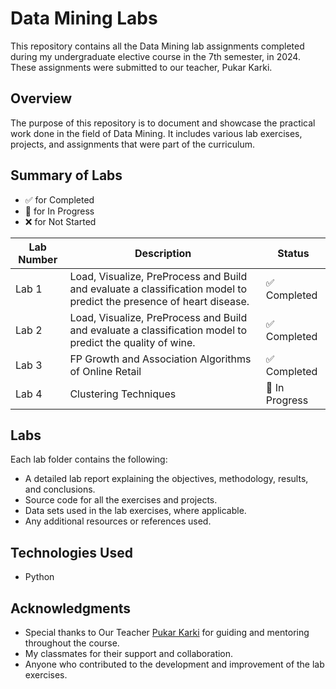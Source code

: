 # Data Mining Labs

This repository contains all the Data Mining lab assignments completed during my undergraduate elective course in the 7th semester, in 2024. These assignments were submitted to our teacher, Pukar Karki.

## Overview

The purpose of this repository is to document and showcase the practical work done in the field of Data Mining. It includes various lab exercises, projects, and assignments that were part of the curriculum.

## Summary of Labs

- ✅ for Completed
- 🔄 for In Progress
- ❌ for Not Started

| Lab Number | Description                       | Status       |
|------------|-----------------------------------|--------------|
| Lab 1      |  Load, Visualize, PreProcess and Build and evaluate a classification model to predict the presence of heart disease.   | ✅ Completed |
| Lab 2      | Load, Visualize, PreProcess and Build and evaluate a classification model to predict the quality of wine.   | ✅ Completed |
| Lab 3      | FP Growth and Association Algorithms  of Online Retail       | ✅ Completed |
| Lab 4      | Clustering Techniques             | 🔄 In Progress |

## Labs

Each lab folder contains the following:

- A detailed lab report explaining the objectives, methodology, results, and conclusions.
- Source code for all the exercises and projects.
- Data sets used in the lab exercises, where applicable.
- Any additional resources or references used.

## Technologies Used

- Python


## Acknowledgments

- Special thanks to Our Teacher [Pukar Karki](https://github.com/pukarkarki) for guiding and mentoring throughout the course.
- My classmates for their support and collaboration.
- Anyone who contributed to the development and improvement of the lab exercises.

